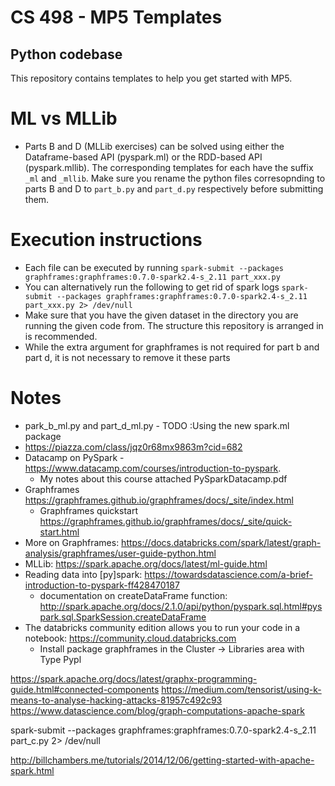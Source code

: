 # CS 498 - MP5 Templates

## Python codebase 

This repository contains templates to help you get started with MP5.

# ML vs MLLib
- Parts B and D (MLLib exercises) can be solved using either the
Dataframe-based API (pyspark.ml) or the RDD-based API (pyspark.mllib).
The corresponding templates for each have the suffix `_ml` and `_mllib`.
Make sure you rename the python files corresopnding to parts B and D to 
`part_b.py` and `part_d.py` respectively before submitting them.

# Execution instructions
- Each file can be executed by running
```spark-submit --packages graphframes:graphframes:0.7.0-spark2.4-s_2.11 part_xxx.py```
- You can alternatively run the following to get rid of spark logs
```spark-submit --packages graphframes:graphframes:0.7.0-spark2.4-s_2.11 part_xxx.py 2> /dev/null```
- Make sure that you have the given dataset in the directory you are running
the given code from. The structure this repository is arranged in is recommended.
- While the extra argument for graphframes is not required for part b
and part d, it is not necessary to remove it these parts


# Notes
* park_b_ml.py and part_d_ml.py - TODO :Using the new spark.ml package
*  https://piazza.com/class/jqz0r68mx9863m?cid=682
* Datacamp on PySpark - https://www.datacamp.com/courses/introduction-to-pyspark.
    * My notes about this course attached PySparkDatacamp.pdf
* Graphframes https://graphframes.github.io/graphframes/docs/_site/index.html
    * Graphframes quickstart https://graphframes.github.io/graphframes/docs/_site/quick-start.html
* More on Graphframes: https://docs.databricks.com/spark/latest/graph-analysis/graphframes/user-guide-python.html
* MLLib: https://spark.apache.org/docs/latest/ml-guide.html
* Reading data into [py]spark: https://towardsdatascience.com/a-brief-introduction-to-pyspark-ff428470187
    * documentation on createDataFrame function: http://spark.apache.org/docs/2.1.0/api/python/pyspark.sql.html#pyspark.sql.SparkSession.createDataFrame
* The databricks community edition allows you to run your code in a notebook: https://community.cloud.databricks.com
    * Install package graphframes in the Cluster -> Libraries area with Type Pypl


https://spark.apache.org/docs/latest/graphx-programming-guide.html#connected-components
https://medium.com/tensorist/using-k-means-to-analyse-hacking-attacks-81957c492c93
https://www.datascience.com/blog/graph-computations-apache-spark

spark-submit --packages graphframes:graphframes:0.7.0-spark2.4-s_2.11 part_c.py 2> /dev/null

http://billchambers.me/tutorials/2014/12/06/getting-started-with-apache-spark.html
